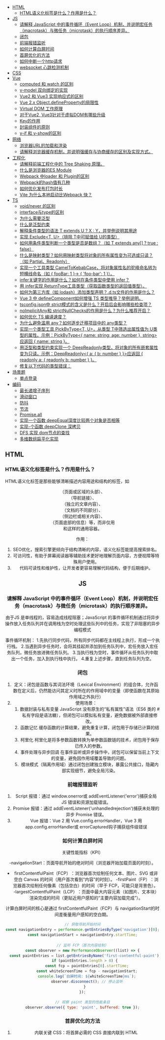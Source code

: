 <!-- TOC -->

- [HTML](#html)
  - [HTML语义化标签是什么？作用是什么？](#html%E8%AF%AD%E4%B9%89%E5%8C%96%E6%A0%87%E7%AD%BE%E6%98%AF%E4%BB%80%E4%B9%88%E4%BD%9C%E7%94%A8%E6%98%AF%E4%BB%80%E4%B9%88)
- [JS](#js)
  - [请解释 JavaScript 中的事件循环（Event Loop）机制，并说明宏任务（macrotask）与微任务（microtask）的执行顺序差异。​](#%E8%AF%B7%E8%A7%A3%E9%87%8A-javascript-%E4%B8%AD%E7%9A%84%E4%BA%8B%E4%BB%B6%E5%BE%AA%E7%8E%AFevent-loop%E6%9C%BA%E5%88%B6%E5%B9%B6%E8%AF%B4%E6%98%8E%E5%AE%8F%E4%BB%BB%E5%8A%A1macrotask%E4%B8%8E%E5%BE%AE%E4%BB%BB%E5%8A%A1microtask%E7%9A%84%E6%89%A7%E8%A1%8C%E9%A1%BA%E5%BA%8F%E5%B7%AE%E5%BC%82%E2%80%8B)
  - [闭包](#%E9%97%AD%E5%8C%85)
  - [前端报错监听](#%E5%89%8D%E7%AB%AF%E6%8A%A5%E9%94%99%E7%9B%91%E5%90%AC)
  - [如何计算白屏时间](#%E5%A6%82%E4%BD%95%E8%AE%A1%E7%AE%97%E7%99%BD%E5%B1%8F%E6%97%B6%E9%97%B4)
  - [首屏优化的方法](#%E9%A6%96%E5%B1%8F%E4%BC%98%E5%8C%96%E7%9A%84%E6%96%B9%E6%B3%95)
  - [如何中断一个http请求](#%E5%A6%82%E4%BD%95%E4%B8%AD%E6%96%AD%E4%B8%80%E4%B8%AAhttp%E8%AF%B7%E6%B1%82)
  - [websocket 心跳检测机制](#websocket-%E5%BF%83%E8%B7%B3%E6%A3%80%E6%B5%8B%E6%9C%BA%E5%88%B6)
- [CSS](#css)
- [Vue](#vue)
  - [computed 和 watch 的区别](#computed-%E5%92%8C-watch-%E7%9A%84%E5%8C%BA%E5%88%AB)
  - [v-model 双向绑定的实现](#v-model-%E5%8F%8C%E5%90%91%E7%BB%91%E5%AE%9A%E7%9A%84%E5%AE%9E%E7%8E%B0)
  - [Vue2 和 Vue3 实现响应式的区别](#vue2-%E5%92%8C-vue3-%E5%AE%9E%E7%8E%B0%E5%93%8D%E5%BA%94%E5%BC%8F%E7%9A%84%E5%8C%BA%E5%88%AB)
  - [Vue 2.x Object.defineProperty的局限性](#vue-2x-objectdefineproperty%E7%9A%84%E5%B1%80%E9%99%90%E6%80%A7)
  - [Virtual DOM 工作原理](#virtual-dom-%E5%B7%A5%E4%BD%9C%E5%8E%9F%E7%90%86)
  - [对于Vue2, Vue3针对于虚拟DOM有哪些升级](#%E5%AF%B9%E4%BA%8Evue2-vue3%E9%92%88%E5%AF%B9%E4%BA%8E%E8%99%9A%E6%8B%9Fdom%E6%9C%89%E5%93%AA%E4%BA%9B%E5%8D%87%E7%BA%A7)
  - [Key的作用](#key%E7%9A%84%E4%BD%9C%E7%94%A8)
  - [封装组件的原则](#%E5%B0%81%E8%A3%85%E7%BB%84%E4%BB%B6%E7%9A%84%E5%8E%9F%E5%88%99)
  - [v-if 和 v-show的区别](#v-if-%E5%92%8C-v-show%E7%9A%84%E5%8C%BA%E5%88%AB)
- [网络](#%E7%BD%91%E7%BB%9C)
  - [浏览器URL的加载和渲染](#%E6%B5%8F%E8%A7%88%E5%99%A8url%E7%9A%84%E5%8A%A0%E8%BD%BD%E5%92%8C%E6%B8%B2%E6%9F%93)
  - [请解释浏览器缓存机制，并说明强缓存与协商缓存的区别及实现方式。​](#%E8%AF%B7%E8%A7%A3%E9%87%8A%E6%B5%8F%E8%A7%88%E5%99%A8%E7%BC%93%E5%AD%98%E6%9C%BA%E5%88%B6%E5%B9%B6%E8%AF%B4%E6%98%8E%E5%BC%BA%E7%BC%93%E5%AD%98%E4%B8%8E%E5%8D%8F%E5%95%86%E7%BC%93%E5%AD%98%E7%9A%84%E5%8C%BA%E5%88%AB%E5%8F%8A%E5%AE%9E%E7%8E%B0%E6%96%B9%E5%BC%8F%E2%80%8B)
- [工程化](#%E5%B7%A5%E7%A8%8B%E5%8C%96)
  - [请解释前端工程化中的 Tree Shaking 原理。​](#%E8%AF%B7%E8%A7%A3%E9%87%8A%E5%89%8D%E7%AB%AF%E5%B7%A5%E7%A8%8B%E5%8C%96%E4%B8%AD%E7%9A%84-tree-shaking-%E5%8E%9F%E7%90%86%E2%80%8B)
  - [什么是浏览器的ES Module](#%E4%BB%80%E4%B9%88%E6%98%AF%E6%B5%8F%E8%A7%88%E5%99%A8%E7%9A%84es-module)
  - [Webpack 中loader 和 Plugin的区别](#webpack-%E4%B8%ADloader-%E5%92%8C-plugin%E7%9A%84%E5%8C%BA%E5%88%AB)
  - [Webpack的hash值有几种](#webpack%E7%9A%84hash%E5%80%BC%E6%9C%89%E5%87%A0%E7%A7%8D)
  - [如何优化发布打包时长](#%E5%A6%82%E4%BD%95%E4%BC%98%E5%8C%96%E5%8F%91%E5%B8%83%E6%89%93%E5%8C%85%E6%97%B6%E9%95%BF)
  - [Vite 为什么本地启动比Webpack 快？](#vite-%E4%B8%BA%E4%BB%80%E4%B9%88%E6%9C%AC%E5%9C%B0%E5%90%AF%E5%8A%A8%E6%AF%94webpack-%E5%BF%AB)
- [TS](#ts)
  - [void/never 的区别](#voidnever-%E7%9A%84%E5%8C%BA%E5%88%AB)
  - [interface与type的区别](#interface%E4%B8%8Etype%E7%9A%84%E5%8C%BA%E5%88%AB)
  - [为什么需要泛型](#%E4%B8%BA%E4%BB%80%E4%B9%88%E9%9C%80%E8%A6%81%E6%B3%9B%E5%9E%8B)
  - [什么是泛型约束](#%E4%BB%80%E4%B9%88%E6%98%AF%E6%B3%9B%E5%9E%8B%E7%BA%A6%E6%9D%9F)
  - [解释条件类型的语法 T extends U ? X : Y，并举例说明其用途](#%E8%A7%A3%E9%87%8A%E6%9D%A1%E4%BB%B6%E7%B1%BB%E5%9E%8B%E7%9A%84%E8%AF%AD%E6%B3%95-t-extends-u--x--y%E5%B9%B6%E4%B8%BE%E4%BE%8B%E8%AF%B4%E6%98%8E%E5%85%B6%E7%94%A8%E9%80%94)
  - [​​实现 Exclude<T, U>​​（排除 T中可赋值给 U的类型）](#%E2%80%8B%E2%80%8B%E5%AE%9E%E7%8E%B0-excludet-u%E2%80%8B%E2%80%8B%E6%8E%92%E9%99%A4-t%E4%B8%AD%E5%8F%AF%E8%B5%8B%E5%80%BC%E7%BB%99-u%E7%9A%84%E7%B1%BB%E5%9E%8B)
  - [如何用条件类型判断一个类型是否是数组？（如 T extends any[] ? true : false）](#%E5%A6%82%E4%BD%95%E7%94%A8%E6%9D%A1%E4%BB%B6%E7%B1%BB%E5%9E%8B%E5%88%A4%E6%96%AD%E4%B8%80%E4%B8%AA%E7%B1%BB%E5%9E%8B%E6%98%AF%E5%90%A6%E6%98%AF%E6%95%B0%E7%BB%84%E5%A6%82-t-extends-any--true--false)
  - [什么是映射类型？如何用映射类型将对象的所有属性变为可选或只读？（如 Partial、Readonly）](#%E4%BB%80%E4%B9%88%E6%98%AF%E6%98%A0%E5%B0%84%E7%B1%BB%E5%9E%8B%E5%A6%82%E4%BD%95%E7%94%A8%E6%98%A0%E5%B0%84%E7%B1%BB%E5%9E%8B%E5%B0%86%E5%AF%B9%E8%B1%A1%E7%9A%84%E6%89%80%E6%9C%89%E5%B1%9E%E6%80%A7%E5%8F%98%E4%B8%BA%E5%8F%AF%E9%80%89%E6%88%96%E5%8F%AA%E8%AF%BB%E5%A6%82-partialreadonly)
  - [实现一个工具类型 CamelToKebabCase，将对象属性名的驼峰命名转为短横线命名（如 { fooBar: 1 }→ { 'foo-bar': 1 }）。](#%E5%AE%9E%E7%8E%B0%E4%B8%80%E4%B8%AA%E5%B7%A5%E5%85%B7%E7%B1%BB%E5%9E%8B-cameltokebabcase%E5%B0%86%E5%AF%B9%E8%B1%A1%E5%B1%9E%E6%80%A7%E5%90%8D%E7%9A%84%E9%A9%BC%E5%B3%B0%E5%91%BD%E5%90%8D%E8%BD%AC%E4%B8%BA%E7%9F%AD%E6%A8%AA%E7%BA%BF%E5%91%BD%E5%90%8D%E5%A6%82--foobar-1-%E2%86%92--foo-bar-1-)
  - [infer关键字的作用是什么？如何在条件类型中使用 infer？](#infer%E5%85%B3%E9%94%AE%E5%AD%97%E7%9A%84%E4%BD%9C%E7%94%A8%E6%98%AF%E4%BB%80%E4%B9%88%E5%A6%82%E4%BD%95%E5%9C%A8%E6%9D%A1%E4%BB%B6%E7%B1%BB%E5%9E%8B%E4%B8%AD%E4%BD%BF%E7%94%A8-infer)
  - [用 infer实现 ReturnType工具类型（获取函数类型的返回值类型）。](#%E7%94%A8-infer%E5%AE%9E%E7%8E%B0-returntype%E5%B7%A5%E5%85%B7%E7%B1%BB%E5%9E%8B%E8%8E%B7%E5%8F%96%E5%87%BD%E6%95%B0%E7%B1%BB%E5%9E%8B%E7%9A%84%E8%BF%94%E5%9B%9E%E5%80%BC%E7%B1%BB%E5%9E%8B)
  - [如何为第三方库（如 lodash）添加类型声明？.d.ts文件的作用是什么？](#%E5%A6%82%E4%BD%95%E4%B8%BA%E7%AC%AC%E4%B8%89%E6%96%B9%E5%BA%93%E5%A6%82-lodash%E6%B7%BB%E5%8A%A0%E7%B1%BB%E5%9E%8B%E5%A3%B0%E6%98%8Edts%E6%96%87%E4%BB%B6%E7%9A%84%E4%BD%9C%E7%94%A8%E6%98%AF%E4%BB%80%E4%B9%88)
  - [Vue 3 中 defineComponent如何增强 TS 类型推导？举例说明。](#vue-3-%E4%B8%AD-definecomponent%E5%A6%82%E4%BD%95%E5%A2%9E%E5%BC%BA-ts-%E7%B1%BB%E5%9E%8B%E6%8E%A8%E5%AF%BC%E4%B8%BE%E4%BE%8B%E8%AF%B4%E6%98%8E)
  - [tsconfig.json中 strict模式的含义是什么？开启后会影响哪些检查项？](#tsconfigjson%E4%B8%AD-strict%E6%A8%A1%E5%BC%8F%E7%9A%84%E5%90%AB%E4%B9%89%E6%98%AF%E4%BB%80%E4%B9%88%E5%BC%80%E5%90%AF%E5%90%8E%E4%BC%9A%E5%BD%B1%E5%93%8D%E5%93%AA%E4%BA%9B%E6%A3%80%E6%9F%A5%E9%A1%B9)
  - [noImplicitAny和 strictNullChecks的作用是什么？为什么推荐开启？](#noimplicitany%E5%92%8C-strictnullchecks%E7%9A%84%E4%BD%9C%E7%94%A8%E6%98%AF%E4%BB%80%E4%B9%88%E4%B8%BA%E4%BB%80%E4%B9%88%E6%8E%A8%E8%8D%90%E5%BC%80%E5%90%AF)
  - [如何优化 TS 编译速度？](#%E5%A6%82%E4%BD%95%E4%BC%98%E5%8C%96-ts-%E7%BC%96%E8%AF%91%E9%80%9F%E5%BA%A6)
  - [为什么避免滥用 any？如何逐步迁移项目中的 any类型？](#%E4%B8%BA%E4%BB%80%E4%B9%88%E9%81%BF%E5%85%8D%E6%BB%A5%E7%94%A8-any%E5%A6%82%E4%BD%95%E9%80%90%E6%AD%A5%E8%BF%81%E7%A7%BB%E9%A1%B9%E7%9B%AE%E4%B8%AD%E7%9A%84-any%E7%B1%BB%E5%9E%8B)
  - [实现一个类型工具 PickByType<T, U>，从类型 T中筛选出属性值为 U类型的属性。示例：PickByType<{ name: string; age: number }, string>应返回 { name: string }。](#%E5%AE%9E%E7%8E%B0%E4%B8%80%E4%B8%AA%E7%B1%BB%E5%9E%8B%E5%B7%A5%E5%85%B7-pickbytypet-u%E4%BB%8E%E7%B1%BB%E5%9E%8B-t%E4%B8%AD%E7%AD%9B%E9%80%89%E5%87%BA%E5%B1%9E%E6%80%A7%E5%80%BC%E4%B8%BA-u%E7%B1%BB%E5%9E%8B%E7%9A%84%E5%B1%9E%E6%80%A7%E7%A4%BA%E4%BE%8Bpickbytype-name-string-age-number--string%E5%BA%94%E8%BF%94%E5%9B%9E--name-string-)
  - [用泛型和类型约束实现一个 DeepReadonly类型，将对象的所有嵌套属性变为只读。示例：DeepReadonly<{ a: { b: number } }>应返回 { readonly a: { readonly b: number } }。](#%E7%94%A8%E6%B3%9B%E5%9E%8B%E5%92%8C%E7%B1%BB%E5%9E%8B%E7%BA%A6%E6%9D%9F%E5%AE%9E%E7%8E%B0%E4%B8%80%E4%B8%AA-deepreadonly%E7%B1%BB%E5%9E%8B%E5%B0%86%E5%AF%B9%E8%B1%A1%E7%9A%84%E6%89%80%E6%9C%89%E5%B5%8C%E5%A5%97%E5%B1%9E%E6%80%A7%E5%8F%98%E4%B8%BA%E5%8F%AA%E8%AF%BB%E7%A4%BA%E4%BE%8Bdeepreadonly-a--b-number--%E5%BA%94%E8%BF%94%E5%9B%9E--readonly-a--readonly-b-number--)
  - [修复以下代码的类型错误：](#%E4%BF%AE%E5%A4%8D%E4%BB%A5%E4%B8%8B%E4%BB%A3%E7%A0%81%E7%9A%84%E7%B1%BB%E5%9E%8B%E9%94%99%E8%AF%AF)
- [场景题](#%E5%9C%BA%E6%99%AF%E9%A2%98)
  - [单点登录](#%E5%8D%95%E7%82%B9%E7%99%BB%E5%BD%95)
- [编码](#%E7%BC%96%E7%A0%81)
  - [最长递增子序列](#%E6%9C%80%E9%95%BF%E9%80%92%E5%A2%9E%E5%AD%90%E5%BA%8F%E5%88%97)
  - [滑动窗口](#%E6%BB%91%E5%8A%A8%E7%AA%97%E5%8F%A3)
  - [防抖](#%E9%98%B2%E6%8A%96)
  - [节流](#%E8%8A%82%E6%B5%81)
  - [Promise.all](#promiseall)
  - [实现一个函数 deepEqual深度比较两个对象是否相等](#%E5%AE%9E%E7%8E%B0%E4%B8%80%E4%B8%AA%E5%87%BD%E6%95%B0-deepequal%E6%B7%B1%E5%BA%A6%E6%AF%94%E8%BE%83%E4%B8%A4%E4%B8%AA%E5%AF%B9%E8%B1%A1%E6%98%AF%E5%90%A6%E7%9B%B8%E7%AD%89)
  - [实现-个函数 deepClone 深拷贝](#%E5%AE%9E%E7%8E%B0-%E4%B8%AA%E5%87%BD%E6%95%B0-deepclone-%E6%B7%B1%E6%8B%B7%E8%B4%9D)
  - [DFS 实现 dom节点的查找](#dfs-%E5%AE%9E%E7%8E%B0-dom%E8%8A%82%E7%82%B9%E7%9A%84%E6%9F%A5%E6%89%BE)
  - [多维数组扁平化实现​](#%E5%A4%9A%E7%BB%B4%E6%95%B0%E7%BB%84%E6%89%81%E5%B9%B3%E5%8C%96%E5%AE%9E%E7%8E%B0%E2%80%8B)

<!-- /TOC -->

## HTML

### HTML语义化标签是什么？作用是什么？

HTML语义化标签是那些能够清晰描述内容用途和结构的标签，如<header>（页面或区域的头部）、<nav>（导航链接）、<article>（独立的文章内容）、<section>（文档的不同部分）、<aside>（侧边栏或相关内容）、<footer>（页面底部的信息）等，而非仅用<div>和<span>这样的通用容器。

作用：

1. SEO优化，搜索引擎更倾向于结构清晰的内容，语义化标签能提高搜索排名。
2. 可访问性，有助于屏幕阅读器等辅助技术更好地理解页面内容，方便视障等特殊用户使用。
3. 代码可读性和维护性，让开发者更容易理解代码结构，便于后期维护。

## JS 

### 请解释 JavaScript 中的事件循环（Event Loop）机制，并说明宏任务（macrotask）与微任务（microtask）的执行顺序差异。​

  由于JS 是单线程的，容易造成线程阻塞；JavaScript 的事件循环机制通过将异步操作放入任务队列并在调用栈为空时处理这些队列中的任务，实现了非阻塞的异步编程模式
    
  事件循环机制：
    1.先执行同步代码，所有同步代码都在主线程上执行，形成一个执行栈。
    2.当遇到异步任务时，会将其挂起并添加到任务队列中，宏任务放入宏任务队列，微任务放进微任务队列。
    3.当执行栈为空时，事件循环从任务队列中取出一个任务，加入到执行栈中执行。
    4.重复上述步骤，直到任务队列为空。


### 闭包

1. 定义：​​闭包是函数与其词法环境（Lexical Environment）的组合体​​，允许函数在定义后，仍然能访问其定义时所在的作用域中的变量（即使函数在其原始作用域之外执行）
2. 使用场景：
   1. 数据封装与私有变量 JavaScript 没有原生的“私有属性”语法（ES6 类的 #私有字段是语法糖），但闭包可以模拟私有变量，避免数据被外部直接修改。
   2. 函数记忆 缓存函数的计算结果，避免重复计算，闭包用于存储已计算的结果。
   3. 柯里化 柯里化是将多参数函数转换为单参数函数链的技术，闭包用于保存已传入的参数。
   4. 事件处理与异步回调 在事件监听或异步操作中，闭包可以保留当前上下文的变量，避免因作用域覆盖导致的问题。​
   5. 模块模式（隔离作用域）​通过闭包创建独立模块，暴露公共接口，隐藏内部实现细节，避免全局污染。

### 前端报错监听

1. Script 报错​​：通过 window.onerror或 addEventListener('error')捕获全局 JS 错误和资源加载错误。
2. Promise 报错​​：通过 addEventListener('unhandledrejection')捕获未处理的异步 Promise 错误。
3. ​​Vue 报错​​：Vue 2 用 Vue.config.errorHandler，Vue 3 用 app.config.errorHandler或 errorCaptured钩子捕获组件级错误

### 如何计算白屏时间

关键性能指标（KPI）​​

​- ​navigationStart​​：页面导航开始的绝对时间（浏览器开始加载页面的时刻）。
- ​​firstContentfulPaint（FCP）​​：浏览器首次绘制任何文本、图片、SVG 或非空白 Canvas 的时间（用户首次看到“内容”的时刻）。
​- ​firstPaint（FP）​​：浏览器首次绘制任何像素（包括空白）的时间（早于 FCP，可能只是背景色）。
​- ​largestContentfulPaint（LCP）​​：页面中最大内容元素（如图片、文本块）渲染完成的时间（更贴近用户感知的“主要内容加载完成”）。

计算白屏时间的核心是通过 firstContentfulPaint（FCP）与 navigationStart的时间差衡量用户感知的空白期。

```js
// 获取导航开始时间
const navigationEntry = performance.getEntriesByType('navigation')[0];
const navigationStart = navigationEntry.startTime;

// 监听 FCP（首次内容绘制）
const observer = new PerformanceObserver((list) => {
  const paintEntries = list.getEntriesByName('first-contentful-paint');
  if (paintEntries.length > 0) {
    const fcp = paintEntries[0].startTime;
    const whiteScreenTime = fcp - navigationStart;
    console.log(`白屏时间: ${whiteScreenTime}ms`);
    observer.disconnect(); // 停止监听
  }
});

// 观察 paint 类型的性能条目
observer.observe({ type: 'paint', buffered: true });

```


### 首屏优化的方法

1. 内联关键 CSS​​：将首屏必需的 CSS 直接内联到 HTML <style>标签中（避免外部 CSS 文件阻塞渲染）
2. ​​预加载关键资源​​：使用 <link rel="preload">告知浏览器优先加载首屏必需的 JS/CSS/图片（如首屏大图、核心 JS 库）
3. 延迟加载非关键资源​​：非首屏 JS 使用 async或 defer属性, 非首屏图片使用懒加载（loading="lazy"），仅在用户滚动到可视区域时加载。

### 如何中断一个http请求

```js
// xhr
xhr.abort()

// fetch
const controller = new AbortController()
const signal = controller.signal

fetch('xxx', {signal})

controller.abort()
```

### websocket 心跳检测机制



## CSS

## Vue

### computed 和 watch 的区别
### v-model 双向绑定的实现
  v-model 是Vue提供的语法糖，用于在表单元素或者自定义组件上实现双向绑定；它的本质是v-bind和v-on 的组合

  vue2 :value @input

  vue3 :modelValue @update:modelValue

### Vue2 和 Vue3 实现响应式的区别

  Vue2 使用Object.defineProperty对整个数据对象进行劫持，为每个属性都添加getter和setter方法；当读取属性时，触发getter方法；当修改属性时，触发setter方法；

  Vue3 使用Proxy对整个对象进行代理，它可以监听对象的各个操作，如属性的读取，设置，删除；

  Vue3 和 Vue2相比能够监听动态添加的属性，以及数组的变化等；

### Vue 2.x Object.defineProperty的局限性

  1. 无法监听动态添加的属性和删除，通过Vue.set和Vue.delete实现来确保响应式
  2. 无法监听数组索引的变化和数组长度的变化，通过复写push、pop等方法实现响应式
  
### Virtual DOM 工作原理

  用轻量的 JavaScript 对象替代真实 DOM，先在内存中处理数据变化，再批量更新真实 DOM，从而减少 “昂贵” 的真实 DOM 操作。

  当数据发生变化时，会生成新的虚拟 DOM 树，然后通过 Diff 算法将新虚拟 DOM 树与旧的虚拟 DOM 树进行对比，找出差异部分，最后只更新需要更新的真实 DOM 节点，提高更新效率。

### 对于Vue2, Vue3针对于虚拟DOM有哪些升级

1. 静态标记(Patch Flag)

### Key的作用

  在Vue中，key用于给节点做唯一标识；帮组Vue更加搞笑的更新虚拟DOM;
  
### 封装组件的原则

  1. 单一职责原则，每个组件应该只负责一个特定的功能；或者当组件变得复杂时考虑拆分为更小的子组件；
  2. 高内聚低耦合，组件之间应该是 紧密相关的
  3. 可复用性，组件应该是独立于特定业务场景的
  4. 可组合性，使用children或slot机制实现组件组合，避免过度嵌套，保持组件层次扁平

### v-if 和 v-show的区别

## 网络

  ### 浏览器URL的加载和渲染

  输入URL -> 判断是否有缓存 -> 解析DNS -> 建立TCP 连接 -> （建立TLS连接 https）->
  发送HTTP请求 -> 服务器处理请求 -> 处理HTTP响应 -> 渲染页面 -> 断开连接

  解析DNS 过程：判断本地是否有IP缓存 -> 本地DNS服务器一层一层往上查询

  渲染页面过程：构建DOM树 -> 构建CSSOM 树 -> 合并DOM树和CSSOM树生成渲染树 -> 布局 -> 重绘

  ### 请解释浏览器缓存机制，并说明强缓存与协商缓存的区别及实现方式。​

  浏览器缓存核心机制：
  1. 判断是否有缓存
  2. 无缓存时，向服务器请求
  3. 有缓存时，判断是否强缓存有效
  4. 有效，直接使用强缓存
  5. 无效，校验协商缓存
  6. 校验通过，则不需要修改 
  7. 不通过，则向服务器请求

  强缓存的特点是不发送请求，直接使用本地缓存，通过设置Cache-Control来设置
  max-age, no-cache 本地不缓存， no-store 服务器不缓存

  协商缓存：发送请求验证缓存是否过期，通过校验Last-Modified 或者Etag

## 工程化

  ### 请解释前端工程化中的 Tree Shaking 原理。​
    
  Tree Shaking 的原理 依赖ES Module静态结构，在编译阶段分析导出和导入的关系，通过AST遍历识别未被引用的export，打包时，移除未被使用的代码；


  ### 什么是浏览器的ES Module

  ES Module是浏览器原生的模块化标准，通过import/export语法实现代码的结构化组织，解决了传统脚本标签的全局污染和依赖管理问题

  ### Webpack 中loader 和 Plugin的区别
  
  1. 核心职责不同
    Loader 负责将非js模块内容转换成js模块
    Plugin 负责扩展Webpack功能，干预整个打包流程
  2. 作用范围不同
    Loader 作用于单个模块，仅处理被匹配的文件类型
    Plugin 作用于整个构建流程，可全局干预打包流程
  3. 设计思想不同
    Loader 遵循“单一职责原则”，每个 Loader 专注于转换一种类型的文件
    Plugin 遵循“扩展原则”，通过钩子机制与 Webpack 内部流程集成，实现灵活的功能扩展

### Webpack的hash值有几种

  1. 若需要全局版本标识（如小型项目），使用 hash。
  2. 若多入口应用需要按 chunk 缓存，使用 chunkhash。
  3. 若静态资源（CSS、图片）需要独立缓存，使用 contenthash。

### 如何优化发布打包时长

### Vite 为什么本地启动比Webpack 快？

vite 本地启动快的核心是​​“按需加载”+“预构建缓存”+“ESM 原生支持”​​的三重优化：
  1. ​​按需加载​​：开发阶段不打包整个项目，浏览器按需请求 ESM 模块，减少初始计算量。
​  2. ​预构建缓存​​：通过 esbuild预转换依赖为 ESM 并缓存，避免重复处理。
  ​3. ​轻量架构​​：开发服务器仅处理必要的文件监听和 HMR，无复杂打包逻辑。

## TS

### void/never 的区别

- void：函数无返回值（如 function log(): void { console.log() }）。
- never：表示“永远不会返回”（如抛出错误的函数 function error(): never { throw new Error() }，或无限循环）。


### interface与type的区别

- 接口支持声明合并（同名接口自动合并），类型别名不支持。
- 接口更适合定义对象形状（可被类 implements），类型别名支持更复杂的类型操作（如联合、元组）。

### 为什么需要泛型

避免类型丢失。例如无泛型的 function identity(arg: any): any会丢失返回值类型信息（调用时无法确定具体类型），而泛型 identity<T>能保留类型（const num = identity(123)推断 num为 number）

```ts
function identity<T>(arg: T): T {
  return arg;
}
const str: string = identity('hello'); // 正确，类型保留为 string
```

### 什么是泛型约束

限制泛型类型​​：使用 extends关键字约束泛型必须满足某些条件（如 T extends number要求 T是 number或其子类型）。

```ts
function getLength<T extends { length: number }>(obj: T): number {
  return obj.length;
}
getLength('abc'); // 3（字符串有 length 属性）
getLength([1, 2]); // 2（数组有 length 属性）
```

### 解释条件类型的语法 T extends U ? X : Y，并举例说明其用途

如果T 能够赋值给U, 则类型为X, 否则就为Y

### ​​实现 Exclude<T, U>​​（排除 T中可赋值给 U的类型）

```ts
type MyExclude<T, U> = T extends U ? never: T
type Result = MyExclude<'a' | 'b' | 'c', 'a'>; // 'b' | 'c'
```

### 如何用条件类型判断一个类型是否是数组？（如 T extends any[] ? true : false）

```ts
type IsArray<T> = T extends (infer U)[] ? true: false
```

### 什么是映射类型？如何用映射类型将对象的所有属性变为可选或只读？（如 Partial<T>、Readonly<T>）

​​映射类型​​：遍历原类型的属性，生成新类型（语法 [P in keyof T]: ...）。

```ts
type Partial<T> = {
  [K in keyof T]?: T[K]
}

type Readonly<T> = {
  readonly [K in keyof T]: T[K]
}
```

### 实现一个工具类型 CamelToKebabCase<T>，将对象属性名的驼峰命名转为短横线命名（如 { fooBar: 1 }→ { 'foo-bar': 1 }）。

```ts
type CamelToKebabCase<S extends string> = S extends `${infer A}${infer B}`
  ? A extends Capitalize<A>
  ? `${Lowercase<A>}-${CamelToKebabCase<B>}`
  : `${A}-${CamelToKebabCase<B>}`
  : S

```

### infer关键字的作用是什么？如何在条件类型中使用 infer？

infer的作用​​：在条件类型中推断子类型（类似“类型变量”），常用于提取复杂类型的部分信息。

### 用 infer实现 ReturnType<T>工具类型（获取函数类型的返回值类型）。

```ts
type ReturnType<T extends (...args: any[]) => any> = T extends (...args:any[]) => infer R?R: never

```

### 如何为第三方库（如 lodash）添加类型声明？.d.ts文件的作用是什么？

第三方库类型声明​​：通过 .d.ts文件使用 declare module声明模块类型。例如为 lodash.debounce添加类型：

```ts
declare module 'lodash.debounce' {
  function debounce<T extends (...args: any[]) => any>(func: T, wait: number): T;
  export default debounce;
}

```

### Vue 3 中 defineComponent如何增强 TS 类型推导？举例说明。

​​defineComponent的类型增强​​：通过泛型推断 props、emits等类型

### tsconfig.json中 strict模式的含义是什么？开启后会影响哪些检查项？

strict模式​​：开启所有严格检查（包括 noImplicitAny、strictNullChecks等），显著提高类型安全性。

### noImplicitAny和 strictNullChecks的作用是什么？为什么推荐开启？

noImplicitAny与 strictNullChecks​​：
- noImplicitAny：禁止隐式 any类型（如未声明类型的变量），避免类型丢失。
- strictNullChecks：启用严格的 null/undefined检查（默认 null/undefined可赋值给任意类型，开启后需显式处理）。推荐开启以减少运行时错误。

### 如何优化 TS 编译速度？

​​优化编译速度​​：
- 启用 incremental: true（增量编译，缓存中间结果）。
- 使用 exclude排除 node_modules等无关目录。
- 大型项目使用 project references拆分多个子项目。

### 为什么避免滥用 any？如何逐步迁移项目中的 any类型？

避免滥用 any​​：any会绕过类型检查，导致运行时错误。迁移方法：逐步替换 any为具体类型，使用 unknown替代并添加类型守卫。


### 实现一个类型工具 PickByType<T, U>，从类型 T中筛选出属性值为 U类型的属性。示例：PickByType<{ name: string; age: number }, string>应返回 { name: string }。

```ts
type PickByType<T, U> = {
  [P in keyof T as T[P] extends U? P: never]: T[P]
}
```

### 用泛型和类型约束实现一个 DeepReadonly<T>类型，将对象的所有嵌套属性变为只读。示例：DeepReadonly<{ a: { b: number } }>应返回 { readonly a: { readonly b: number } }。

```ts
type DeepReadonly<T> = {
  readonly [P in keyof T]: T[P] extends object ? DeepReadonly<T[P]>: T[P]
}

```

### 修复以下代码的类型错误：

```ts
function getValue(obj: { a?: number; b: string }): string | number {
  return obj.a || obj.b; // 报错：number | string 无法赋值给具体类型？
}
```

## 场景题

### 单点登录
  1. 定义：单点登录（Single Sign-On，SSO）​​ 是一种身份认证技术，允许用户通过​​一次登录操作​​访问多个关联的应用系统或服务，无需为每个系统重复输入账号和密码。
  2. 具体实现：
   ![单点登录](./截屏2025-08-06%2023.13.04.png)


## 编码

  ### 最长递增子序列
  ### 滑动窗口
  ### 防抖
  ### 节流
  ### Promise.all
  ### 实现一个函数 deepEqual深度比较两个对象是否相等
  ### 实现-个函数 deepClone 深拷贝
  ### DFS 实现 dom节点的查找
  ### 多维数组扁平化实现​
  ```js
  function flat(arr, n) {
    if (n === 0) return arr
    const len = arr.length
    const res = []
    for (let i = 0; i < len; i++) {
      if(Array.isArray(arr[i])){
        res.push(...flat(arr[i], n-1))
      } else {
        res.push(arr[i])
      }
    }
    return res
  }
  ```